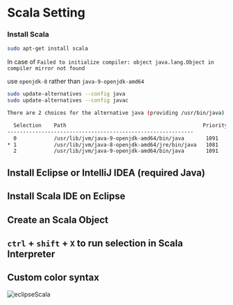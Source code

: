 # Scala Setting

### Install Scala

```sh
sudo apt-get install scala
```

In case of ```Failed to initialize compiler: object java.lang.Object in compiler mirror not found```

use ```openjdk-8``` rather than ```java-9-openjdk-amd64```
```sh
sudo update-alternatives --config java
sudo update-alternatives --config javac

There are 2 choices for the alternative java (providing /usr/bin/java).

  Selection    Path                                            Priority   Status
------------------------------------------------------------
  0            /usr/lib/jvm/java-9-openjdk-amd64/bin/java       1091      auto mode
* 1            /usr/lib/jvm/java-8-openjdk-amd64/jre/bin/java   1081      manual mode
  2            /usr/lib/jvm/java-9-openjdk-amd64/bin/java       1091      manual mode

```

## Install Eclipse or IntelliJ IDEA (required Java)

## Install Scala IDE on Eclipse

## Create an Scala Object

## `ctrl` + `shift` + `X` to run selection in Scala Interpreter

## Custom color syntax

![eclipseScala](https://github.com/pydemia/Scala/blob/master/scripts/basic/eclipseScala.png)

```sc

```
